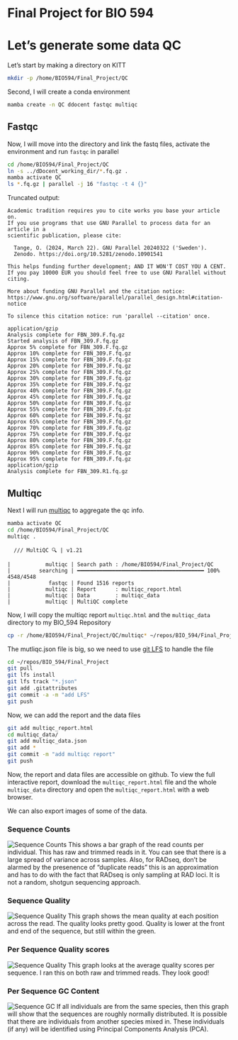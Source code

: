 Final Project for BIO 594
================

# Let’s generate some data QC

Let’s start by making a directory on KITT

``` bash
mkdir -p /home/BIO594/Final_Project/QC
```

Second, I will create a conda environment

``` bash
mamba create -n QC ddocent fastqc multiqc
```

## Fastqc

Now, I will move into the directory and link the fastq files, activate
the environment and run `fastqc` in parallel

``` bash
cd /home/BIO594/Final_Project/QC
ln -s ../dDocent_working_dir/*.fq.gz .
mamba activate QC
ls *.fq.gz | parallel -j 16 "fastqc -t 4 {}"
```

Truncated output:

    Academic tradition requires you to cite works you base your article on.
    If you use programs that use GNU Parallel to process data for an article in a
    scientific publication, please cite:

      Tange, O. (2024, March 22). GNU Parallel 20240322 ('Sweden').
      Zenodo. https://doi.org/10.5281/zenodo.10901541

    This helps funding further development; AND IT WON'T COST YOU A CENT.
    If you pay 10000 EUR you should feel free to use GNU Parallel without citing.

    More about funding GNU Parallel and the citation notice:
    https://www.gnu.org/software/parallel/parallel_design.html#citation-notice

    To silence this citation notice: run 'parallel --citation' once.

    application/gzip
    Analysis complete for FBN_309.F.fq.gz
    Started analysis of FBN_309.F.fq.gz
    Approx 5% complete for FBN_309.F.fq.gz
    Approx 10% complete for FBN_309.F.fq.gz
    Approx 15% complete for FBN_309.F.fq.gz
    Approx 20% complete for FBN_309.F.fq.gz
    Approx 25% complete for FBN_309.F.fq.gz
    Approx 30% complete for FBN_309.F.fq.gz
    Approx 35% complete for FBN_309.F.fq.gz
    Approx 40% complete for FBN_309.F.fq.gz
    Approx 45% complete for FBN_309.F.fq.gz
    Approx 50% complete for FBN_309.F.fq.gz
    Approx 55% complete for FBN_309.F.fq.gz
    Approx 60% complete for FBN_309.F.fq.gz
    Approx 65% complete for FBN_309.F.fq.gz
    Approx 70% complete for FBN_309.F.fq.gz
    Approx 75% complete for FBN_309.F.fq.gz
    Approx 80% complete for FBN_309.F.fq.gz
    Approx 85% complete for FBN_309.F.fq.gz
    Approx 90% complete for FBN_309.F.fq.gz
    Approx 95% complete for FBN_309.F.fq.gz
    application/gzip
    Analysis complete for FBN_309.R1.fq.gz

## Multiqc

Next I will run [multiqc](https://multiqc.info/) to aggregate the qc
info.

``` bash
mamba activate QC
cd /home/BIO594/Final_Project/QC
multiqc .
```

      /// MultiQC 🔍 | v1.21

    |           multiqc | Search path : /home/BIO594/Final_Project/QC
    |         searching | ━━━━━━━━━━━━━━━━━━━━━━━━━━━━━━━━━━━━━━━━ 100% 4548/4548  
    |            fastqc | Found 1516 reports
    |           multiqc | Report      : multiqc_report.html
    |           multiqc | Data        : multiqc_data
    |           multiqc | MultiQC complete

Now, I will copy the multiqc report `multiqc.html` and the
`multiqc_data` directory to my BIO_594 Repository

``` bash
cp -r /home/BIO594/Final_Project/QC/multiqc* ~/repos/BIO_594/Final_Project
```

The mutliqc.json file is big, so we need to use [git
LFS](https://git-lfs.com/) to handle the file

``` bash
cd ~/repos/BIO_594/Final_Project
git pull
git lfs install
git lfs track "*.json"
git add .gitattributes
git commit -a -m "add LFS"
git push
```

Now, we can add the report and the data files

``` bash
git add multiqc_report.html
cd multiqc_data/
git add multiqc_data.json
git add *
git commit -m "add multiqc report"
git push
```

Now, the report and data files are accessible on github. To view the
full interactive report, download the `multiqc_report.html` file and the
whole `multiqc_data` directory and open the `multiqc_report.html` with a
web browser.

We can also export images of some of the data.

### Sequence Counts

![Sequence
Counts](./Collaborative_Final_Project_Part_1_RawData_QC_Jon_files/fastqc_sequence_counts_plot.png)
This shows a bar graph of the read counts per individual. This has raw
and trimmed reads in it. You can see that there is a large spread of
variance across samples. Also, for RADseq, don’t be alarmed by the
presenence of “duplicate reads” this is an approximation and has to do
with the fact that RADseq is only sampling at RAD loci. It is not a
random, shotgun sequencing approach.

### Sequence Quality

![Sequence
Quality](./Collaborative_Final_Project_Part_1_RawData_QC_Jon_files/fastqc_per_base_sequence_quality_plot.png)
This graph shows the mean quality at each position across the read. The
quality looks pretty good. Quality is lower at the front and end of the
sequence, but still within the green.

### Per Sequence Quality scores

![Sequence
Quality](./Collaborative_Final_Project_Part_1_RawData_QC_Jon_files/fastqc_per_sequence_quality_scores_plot.png)
This graph looks at the average quality scores per sequence. I ran this
on both raw and trimmed reads. They look good!

### Per Sequence GC Content

![Sequence
GC](./Collaborative_Final_Project_Part_1_RawData_QC_Jon_files/fastqc_per_sequence_gc_content_plot.png)
If all individuals are from the same species, then this graph will show
that the sequences are roughly normally distributed. It is possible that
there are individuals from another species mixed in. These individuals
(if any) will be identified using Principal Components Analysis (PCA).
